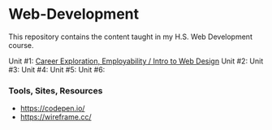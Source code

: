 # Web-Development
This repository contains the content taught in my H.S. Web Development course.

Unit #1: [Career Exploration, Employability / Intro to Web Design](https://docs.google.com/document/d/1yGNRU0_k27j4bWIY5qFGA1uEiUT3ASwg8pCt3e6PChY/edit?usp=sharing)
Unit #2:
Unit #3:
Unit #4:
Unit #5:
Unit #6:

### Tools, Sites, Resources
- https://codepen.io/
- https://wireframe.cc/
